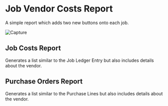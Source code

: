 # Job Vendor Costs Report

A simple report which adds two new buttons onto each job.

![Capture](https://github.com/user-attachments/assets/fbeb1d61-1c88-4e30-940d-ae85df92969c)

## Job Costs Report
Generates a list similar to the Job Ledger Entry but also includes details about the vendor.

## Purchase Orders Report
Generates a list similar to the Purchase Lines but also includes details about the vendor.

